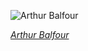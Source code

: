 
![Arthur Balfour](https://upload.wikimedia.org/wikipedia/commons/thumb/9/94/Arthur-James-Balfour-1st-Earl-of-Balfour.jpg/450px-Arthur-James-Balfour-1st-Earl-of-Balfour.jpg)

*[Arthur Balfour](https://wikipedia.org/wiki/File:Arthur-James-Balfour-1st-Earl-of-Balfour.jpg)*
